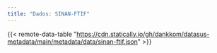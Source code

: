 ```yaml
---
title: "Dados: SINAN-FTIF"
---
```


{{< remote-data-table "https://cdn.statically.io/gh/dankkom/datasus-metadata/main/metadata/data/sinan-ftif.json" >}}
